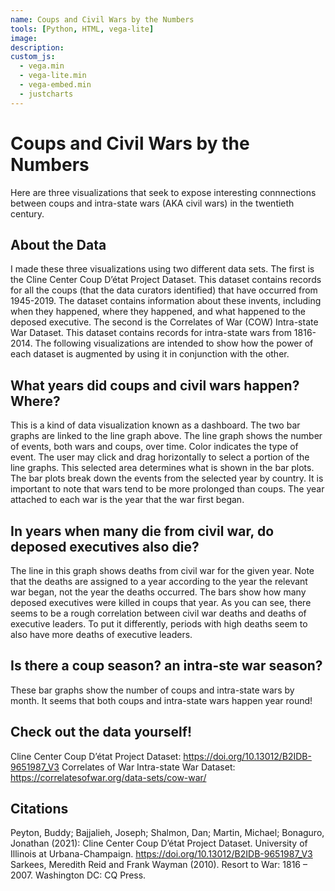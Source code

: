```yaml
---
name: Coups and Civil Wars by the Numbers
tools: [Python, HTML, vega-lite]
image: 
description: 
custom_js:
  - vega.min
  - vega-lite.min
  - vega-embed.min
  - justcharts
---
```

# Coups and Civil Wars by the Numbers
Here are three visualizations that seek to expose interesting connnections between coups and intra-state wars (AKA civil wars) in the twentieth century. 
## About the Data
I made these three visualizations using two different data sets. The first is the Cline Center Coup D’état Project Dataset. This dataset contains records for all the coups (that the data curators identified) that have occurred from 1945-2019. The dataset contains information about these invents, including when they happened, where they happened, and what happened to the deposed executive.
The second is the Correlates of War (COW) Intra-state War Dataset. This dataset contains records for intra-state wars from 1816-2014. 
The following visualizations are intended to show how the power of each dataset is augmented by using it in conjunction with the other.
## What years did coups and civil wars happen? Where?
This is a kind of data visualization known as a dashboard. The two bar graphs are linked to the line graph above. The line graph shows the number of events, both wars and coups, over time. Color indicates the type of event. The user may click and drag horizontally to select a portion of the line graphs. This selected area determines what is shown in the bar plots. The bar plots break down the events from the selected year by country.
It is important to note that wars tend to be more prolonged than coups. The year attached to each war is the year that the war first began.
<vegachart schema-url="{{ site.baseurl }}/assets/json/final_viz_1.json" style="width: 100%"></vegachart>
## In years when many die from civil war, do deposed executives also die?
The line in this graph shows deaths from civil war for the given year. Note that the deaths are assigned to a year according to the year the relevant war began, not the year the deaths occurred. The bars show how many deposed executives were killed in coups that year.
As you can see, there seems to be a rough correlation between civil war deaths and deaths of executive leaders. To put it differently, periods with high deaths seem to also have more deaths of executive leaders.
<vegachart schema-url="{{ site.baseurl }}/assets/json/final_viz_2.json" style="width: 100%"></vegachart>
## Is there a coup season? an intra-ste war season?
These bar graphs show the number of coups and intra-state wars by month. 
It seems that both coups and intra-state wars happen year round!
<vegachart schema-url="{{ site.baseurl }}/assets/json/final_viz_3.json" style="width: 100%"></vegachart>
## Check out the data yourself!
Cline Center Coup D’état Project Dataset: https://doi.org/10.13012/B2IDB-9651987_V3
Correlates of War Intra-state War Dataset: https://correlatesofwar.org/data-sets/cow-war/
## Citations
Peyton, Buddy; Bajjalieh, Joseph; Shalmon, Dan; Martin, Michael; Bonaguro, Jonathan (2021): Cline Center Coup D’état Project Dataset. University of Illinois at Urbana-Champaign. https://doi.org/10.13012/B2IDB-9651987_V3
Sarkees, Meredith Reid and Frank Wayman (2010). Resort to War: 1816 – 2007. Washington DC: CQ Press.



